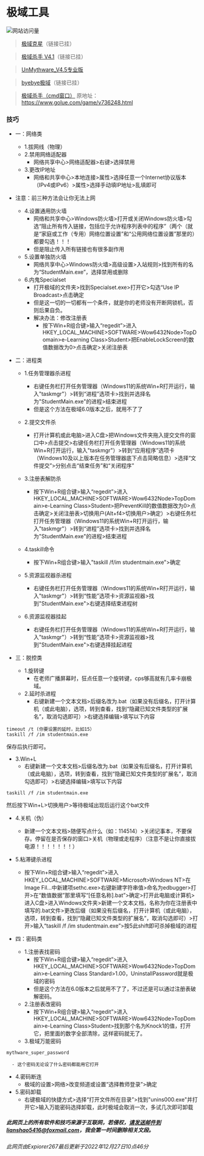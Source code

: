 # 极域工具

![网站访问量](https://badges.toozhao.com/badges/01GPDRPA6BPYEM9QNBVZVC72VM/orange.svg)

> [极域克星](https://pan.bilnn.cn/api/v3/file/sourcejump/Nl2ZGLuW/CgUzKinAxRSTZUjoZcRPacxyMD4k_DPsgp_8TpErLoY*)（链接已挂）

> [极域杀手 V4.1](https://pan.bilnn.cn/api/v3/file/sourcejump/1M3XWWIw/Q3m3vxHSDRkstIqPoaUXDC7GYxuHBMlGrGndIEKJdCI*)（链接已挂）

> [UnMythware_V4.5专业版](https://pan.bilnn.cn/s/2XBZiM)

> [byebye极域](https://pan.bilnn.cn/api/v3/file/sourcejump/DoKzGEI9/kIPLW6h6dm-eSbiuR_DcFWHQa2ouGjDb_6BLw-6a97I*)（链接已挂）

> [极域杀手（cmd窗口）](https://action.118pan.com/b1110932) 原地址：https://www.golue.com/game/v736248.html

### 技巧
- 一：网络类
   - 1.拔网线（物理）
   - 2.禁用网络适配器
       - 网络共享中心>网络适配器>右键>选择禁用
   - 3.更改IP地址
       - 网络和共享中心>本地连接>属性>选择任意一个Internet协议版本（IPv4或IPv6）>属性>选择手动填IP地址>乱填即可
- 注意：前三种方法会让你无法上网
   - 4.设置通用防火墙
       - 网络和共享中心>Windows防火墙>打开或关闭Windows防火墙>勾选“阻止所有传入链接，包括位于允许程序列表中的程序”（两个（就是“家庭或工作（专用）网络位置设置”和“公用网络位置设置”那里的）都要勾选！！！
       - 但是阻止传入所有链接也有很多副作用
   - 5.设置单独防火墙
       - 网络共享中心>Windows防火墙>高级设置>入站规则>找到所有的名为“StudentMain.exe”，选择禁用或删除
   - 6.内鬼Specialset
       - 打开极域的文件夹>找到Specialset.exe>打开它>勾选“Use IP Broadcast>点击确定
       - 但是这一切的一切都有一个条件，就是你的老师没有开断网锁机，否则后果自负。
       - 解决办法：修改注册表
         - 按下Win+R组合键>输入“regedit”>进入HKEY_LOCAL_MACHINE>SOFTWARE>Wow6432Node>TopDomain>e-Learning Class>Student>把EnableLockScreen的数值数据改为0>点击确定>关闭注册表

- 二：进程类
   - 1.任务管理器杀进程
       - 右键任务栏打开任务管理器（Windows11的系统Win+R打开运行，输入"taskmgr"）>转到“进程”选项卡>找到并选择名为"StudentMain.exe"的进程>结束进程
       - 但是这个方法在极域6.0版本之后，就用不了了
   - 2.提交文件杀
       - 打开计算机或此电脑>进入C盘>把Windows文件夹拖入提交文件的窗口中>点击提交>右键任务栏打开任务管理器（Windows11的系统Win+R打开运行，输入"taskmgr"）>转到“应用程序”选项卡（Windows10及以上版本在任务管理器底下点击简略信息）>选择“文件提交”>分别点击“结束任务”和“关闭程序”
   - 3.注册表解防杀
       - 按下Win+R组合键>输入“regedit”>进入HKEY_LOCAL_MACHINE>SOFTWARE>Wow6432Node>TopDomain>e-Learning Class>Student>把PreventKill的数值数据改为0>点击确定>关闭注册表>切换用户(Alt+f4>切换用户>确定）>右键任务栏打开任务管理器（Windows11的系统Win+R打开运行，输入"taskmgr"）>转到“进程”选项卡>找到并选择名为"StudentMain.exe"的进程>结束进程
   - 4.taskill命令
       - 按下Win+R组合键>输入"taskill /f/im studentmain.exe">确定
   - 5.资源监视器杀进程
       - 右键任务栏打开任务管理器（Windows11的系统Win+R打开运行，输入"taskmgr"）>转到“性能”选项卡>资源监视器>找到"StudentMain.exe">右键选择结束进程树
     
   - 6.资源监视器挂起
       - 右键任务栏打开任务管理器（Windows11的系统Win+R打开运行，输入"taskmgr"）>转到“性能”选项卡>资源监视器>找到"StudentMain.exe">右键选择挂起进程 

- 三：脱控类
   - 1.旋转键
       - 在老师广播屏幕时，狂点任意一个旋转键，cps够高就有几率卡崩极域。
   - 2.延时杀进程
       - 右键新建一个文本文档>后缀名改为.bat（如果没有后缀名，打开计算机（或此电脑），选项，转到查看，找到“隐藏已知文件类型的扩展名”，取消勾选即可）>右键选择编辑>填写以下内容
```
timeout /t (你要设置的延时，比如15）
taskill /f /im studentmain.exe
```
保存后执行即可。
   - 3.Win+L
       - 右键新建一个文本文档>后缀名改为.bat（如果没有后缀名，打开计算机（或此电脑），选项，转到查看，找到“隐藏已知文件类型的扩展名”，取消勾选即可）>右键选择编辑>填写以下内容
```
taskill /f /im studentmain.exe
```
然后按下Win+L>切换用户>等待极域出现后运行这个bat文件
   - 4.关机（伪）
      - 新建一个文本文档>随便写点什么（如：114514）>关闭记事本，不要保存。停留在是否保存的窗口>关机（物理或走程序）（注意不是让你直接拔电源！！！！！！！）
   - 5.粘滞键杀进程
       - 按下Win+R组合键>输入“regedit”>进入HKEY_LOCAL_MACHINE>SOFTWARE>Microsoft>Windows NT>在lmage Fil...中新建项sethc.exe>右键新建字符串值>命名为edbugger>打开>在“数值数据”那里填写“[任意名称].bat”>确定>打开此电脑或计算机>进入C盘>进入Windows文件夹>新建一个文本文档，名称为你在注册表中填写的.bat文件>更改后缀（如果没有后缀名，打开计算机（或此电脑），选项，转到查看，找到“隐藏已知文件类型的扩展名”，取消勾选即可）>打开>输入“taskill /f /im studentmain.exe”>按5此shift即可杀掉极域的进程

- 四：密码类
   - 1.注册表找密码
      - 按下Win+R组合键>输入“regedit”>进入HKEY_LOCAL_MACHINE>SOFTWARE>Wow6432Node>TopDomain>e-Learning Class Standard>1.00，UninstallPassword就是极域的密码
      - 但是这个方法在6.0版本之后就用不了了，不过还是可以通过注册表破解密码。
   - 2.注册表改密码
      - 按下Win+R组合键>输入“regedit”>进入HKEY_LOCAL_MACHINE>SOFTWARE>Wow6432Node>TopDomain>e-Learning Class>Student>找到那个名为Knock1的值，打开它，把里面的数字全部清除，这样密码就无了。
   - 3.极域万能密码 
```
mythware_super_password
```
      - 这个密码无论设了什么密码都能用它打开
   - 4.密码断连
      - 极域的设置>网络>改变频道或设置“选择教师登录”>确定
   - 5.密码卸载
      - 右键极域的快捷方式>选择“打开文件所在目录”>找到"unins000.exe"并打开它>输入万能密码选择卸载，此时极域会取消一次，多试几次即可卸载 
##### 此网页上的所有软件和技巧来源于互联网，若侵权，请发送邮件到lianshao5416@foxmail.com，我会第一时间删除相关文段。

###### 此网页由Expiorer267最后更新于2022年12月27日10点46分
